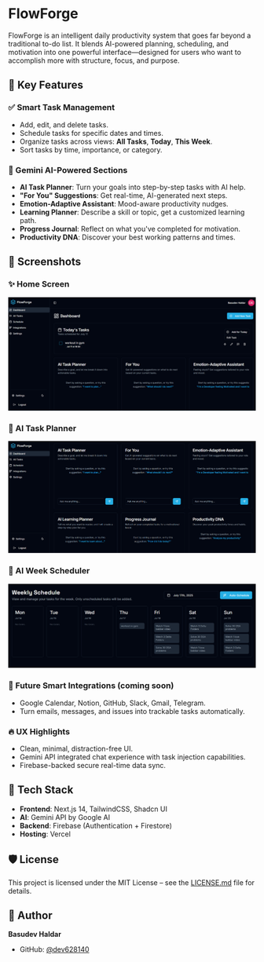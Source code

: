 
# FlowForge

FlowForge is an intelligent daily productivity system that goes far beyond a traditional to-do list. It blends AI-powered planning, scheduling, and motivation into one powerful interface—designed for users who want to accomplish more with structure, focus, and purpose.

## 🌟 Key Features

### ✅ Smart Task Management
- Add, edit, and delete tasks.
- Schedule tasks for specific dates and times.
- Organize tasks across views: **All Tasks**, **Today**, **This Week**.
- Sort tasks by time, importance, or category.

### 🧠 Gemini AI-Powered Sections
- **AI Task Planner**: Turn your goals into step-by-step tasks with AI help.
- **"For You" Suggestions**: Get real-time, AI-generated next steps.
- **Emotion-Adaptive Assistant**: Mood-aware productivity nudges.
- **Learning Planner**: Describe a skill or topic, get a customized learning path.
- **Progress Journal**: Reflect on what you've completed for motivation.
- **Productivity DNA**: Discover your best working patterns and times.
## 📸 Screenshots

### ✨ Home Screen
![Home Screen](assets/ai-task-planner.png)

### 🧠 AI Task Planner
![AI Powered Features](assets/ai-help.png)

### 🧠 AI Week Scheduler
![AI Powered Week Scheduler](assets/ai-week-scheduler.png)


### 🧩 Future Smart Integrations (coming soon)
- Google Calendar, Notion, GitHub, Slack, Gmail, Telegram.
- Turn emails, messages, and issues into trackable tasks automatically.

### 🔥 UX Highlights
- Clean, minimal, distraction-free UI.
- Gemini API integrated chat experience with task injection capabilities.
- Firebase-backed secure real-time data sync.

## 🚀 Tech Stack

- **Frontend**: Next.js 14, TailwindCSS, Shadcn UI
- **AI**: Gemini API by Google AI
- **Backend**: Firebase (Authentication + Firestore)
- **Hosting**: Vercel

## 🛡️ License
This project is licensed under the MIT License – see the [LICENSE.md](LICENSE.md) file for details.

## 👤 Author
**Basudev Haldar**
- GitHub: [@dev628140](https://github.com/dev628140)
